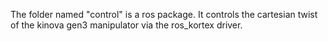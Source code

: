The folder named "control" is a ros package. It controls the cartesian twist of the kinova gen3 manipulator via the ros_kortex driver. 
